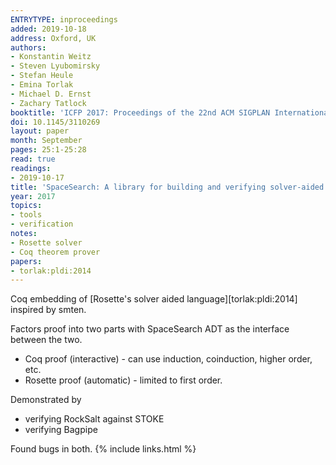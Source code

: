 ```yaml
---
ENTRYTYPE: inproceedings
added: 2019-10-18
address: Oxford, UK
authors:
- Konstantin Weitz
- Steven Lyubomirsky
- Stefan Heule
- Emina Torlak
- Michael D. Ernst
- Zachary Tatlock
booktitle: 'ICFP 2017: Proceedings of the 22nd ACM SIGPLAN International Conference on Functional Programming'
doi: 10.1145/3110269
layout: paper
month: September
pages: 25:1-25:28
read: true
readings:
- 2019-10-17
title: 'SpaceSearch: A library for building and verifying solver-aided tools'
year: 2017
topics:
- tools
- verification
notes:
- Rosette solver
- Coq theorem prover
papers:
- torlak:pldi:2014
---
```


Coq embedding of [Rosette's solver aided language][torlak:pldi:2014] inspired by smten.

Factors proof into two parts
with SpaceSearch ADT as the interface between the two.
- Coq proof (interactive) - can use induction, coinduction, higher order, etc.
- Rosette proof (automatic) - limited to first order.

Demonstrated by
- verifying RockSalt against STOKE
- verifying Bagpipe

Found bugs in both.
{% include links.html %}
